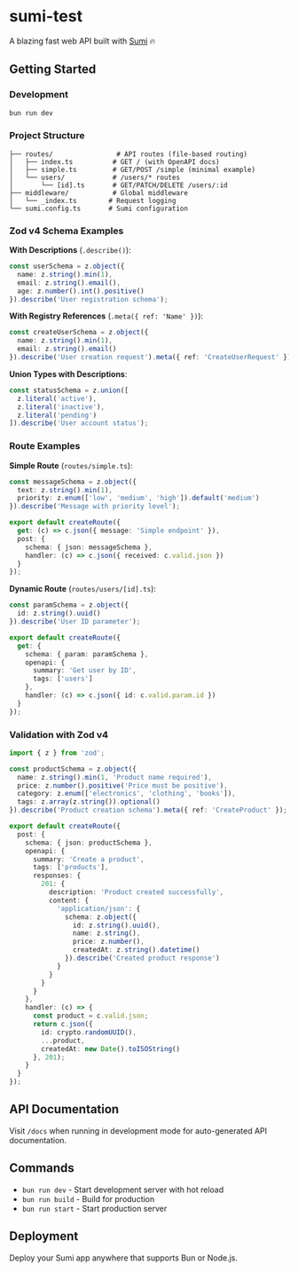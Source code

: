 # sumi-test

A blazing fast web API built with [Sumi](https://github.com/bethel-nz/sumi) 🔥

## Getting Started

### Development
```bash
bun run dev
```

### Project Structure
```
├── routes/                # API routes (file-based routing)
│   ├── index.ts          # GET / (with OpenAPI docs)
│   ├── simple.ts         # GET/POST /simple (minimal example)
│   └── users/            # /users/* routes
│       └── [id].ts       # GET/PATCH/DELETE /users/:id
├── middleware/           # Global middleware
│   └── _index.ts        # Request logging
└── sumi.config.ts       # Sumi configuration
```

### Zod v4 Schema Examples

**With Descriptions** (`.describe()`):
```typescript
const userSchema = z.object({
  name: z.string().min(1),
  email: z.string().email(),
  age: z.number().int().positive()
}).describe('User registration schema');
```

**With Registry References** (`.meta({ ref: 'Name' })`):
```typescript
const createUserSchema = z.object({
  name: z.string().min(1),
  email: z.string().email()
}).describe('User creation request').meta({ ref: 'CreateUserRequest' });
```

**Union Types with Descriptions**:
```typescript
const statusSchema = z.union([
  z.literal('active'),
  z.literal('inactive'),
  z.literal('pending')
]).describe('User account status');
```

### Route Examples

**Simple Route** (`routes/simple.ts`):
```typescript
const messageSchema = z.object({
  text: z.string().min(1),
  priority: z.enum(['low', 'medium', 'high']).default('medium')
}).describe('Message with priority level');

export default createRoute({
  get: (c) => c.json({ message: 'Simple endpoint' }),
  post: {
    schema: { json: messageSchema },
    handler: (c) => c.json({ received: c.valid.json })
  }
});
```

**Dynamic Route** (`routes/users/[id].ts`):
```typescript
const paramSchema = z.object({
  id: z.string().uuid()
}).describe('User ID parameter');

export default createRoute({
  get: {
    schema: { param: paramSchema },
    openapi: { 
      summary: 'Get user by ID', 
      tags: ['users'] 
    },
    handler: (c) => c.json({ id: c.valid.param.id })
  }
});
```

### Validation with Zod v4
```typescript
import { z } from 'zod';

const productSchema = z.object({
  name: z.string().min(1, 'Product name required'),
  price: z.number().positive('Price must be positive'),
  category: z.enum(['electronics', 'clothing', 'books']),
  tags: z.array(z.string()).optional()
}).describe('Product creation schema').meta({ ref: 'CreateProduct' });

export default createRoute({
  post: {
    schema: { json: productSchema },
    openapi: {
      summary: 'Create a product',
      tags: ['products'],
      responses: {
        201: {
          description: 'Product created successfully',
          content: {
            'application/json': {
              schema: z.object({
                id: z.string().uuid(),
                name: z.string(),
                price: z.number(),
                createdAt: z.string().datetime()
              }).describe('Created product response')
            }
          }
        }
      }
    },
    handler: (c) => {
      const product = c.valid.json;
      return c.json({ 
        id: crypto.randomUUID(), 
        ...product, 
        createdAt: new Date().toISOString() 
      }, 201);
    }
  }
});
```

## API Documentation
Visit `/docs` when running in development mode for auto-generated API documentation.

## Commands
- `bun run dev` - Start development server with hot reload
- `bun run build` - Build for production
- `bun run start` - Start production server

## Deployment
Deploy your Sumi app anywhere that supports Bun or Node.js.
